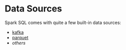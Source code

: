 # Data Sources

Spark SQL comes with quite a few built-in data sources:

* [kafka](kafka/index.md)
* [parquet](parquet/index.md)
* _others_
